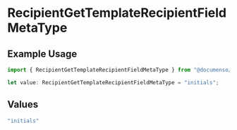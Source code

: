 # RecipientGetTemplateRecipientFieldMetaType

## Example Usage

```typescript
import { RecipientGetTemplateRecipientFieldMetaType } from "@documenso/sdk-typescript/models/operations";

let value: RecipientGetTemplateRecipientFieldMetaType = "initials";
```

## Values

```typescript
"initials"
```